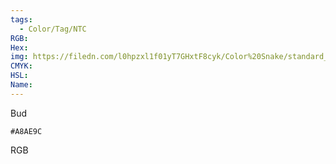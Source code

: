 ```yaml
---
tags:
  - Color/Tag/NTC
RGB:
Hex:
img: https://filedn.com/l0hpzxl1f01yT7GHxtF8cyk/Color%20Snake/standard_csv_to_svg/%23/A8AE9C.svg
CMYK:
HSL:
Name:
---
```

Bud
```palette
#A8AE9C
```
RGB
